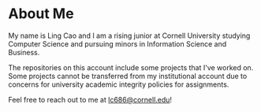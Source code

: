 # About Me

My name is Ling Cao and I am a rising junior at Cornell University studying Computer Science and pursuing minors in Information Science and Business.

The repositories on this account include some projects that I've worked on. Some projects cannot be transferred from my institutional account due to concerns for university academic integrity policies for assignments.

Feel free to reach out to me at lc686@cornell.edu!
